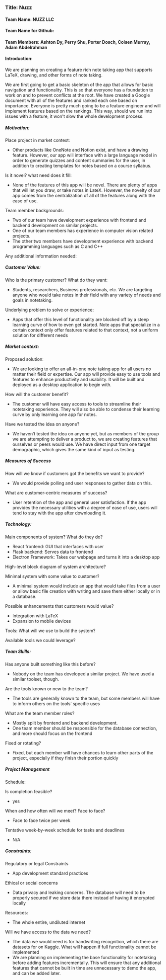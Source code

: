 ### Title: Nuzz
#### Team Name: NUZZ LLC
#### Team Name for Github:
#### Team Members: Ashton Dy, Perry Shu, Porter Dosch, Colsen Murray, Adam Abdelrahman


#### Introduction:
We are planning on creating a feature rich note taking app that supports LaTeX, drawing, and other forms of note taking. 

We are first going to get a basic skeleton of the app that allows for basic navigation and functionality. This is so that everyone has a foundation to work on and to prevent conflicts at the root. We have created a Google document with all of the features and ranked each one based on importance. Everyone is pretty much going to be a feature engineer and will implement features based on the rankings. This way, should we run into issues with a feature, it won't slow the whole development process.


##### Motivation:
Place project in market context:
- Other products like OneNote and Notion exist, and have a drawing feature. However, our app will interface with a large language model in order to generate quizzes and content summaries for the user, in addition to creating templates for notes based on a course syllabus. 

Is it novel? what need does it fill:
- None of the features of this app will be novel. There are plenty of apps that will let you draw, or take notes in LateX. However, the novelty of our app comes from the centralization of all of the features along with the ease of use.

Team member backgrounds:
- Two of our team have development experience with frontend and backend development on similar projects.
- One of our team members has experience in computer vision related projects.
- The other two members have development experience with backend programming languages such as C and C++

Any additional information needed:


##### Customer Value:
Who is the primary customer? What do they want:
- Students, researchers, Business professionals, etc. We are targeting anyone who would take notes in their field with any variety of needs and goals in notetaking.

Underlying problem to solve or experience:
- Apps that offer this level of functionality are blocked off by a steep learning curve of how to even get started. 
Note apps that specialize in a certain context only offer features related to that context, not a uniform solution for different needs


##### Market context:
Proposed solution:
- We are looking to offer an all-in-one note taking app for all users no matter their field or expertise. Our app will provide easy to use tools and features to enhance productivity and usability. It will be built and deployed as a desktop application to begin with.

How will the customer benefit?
- The customer will have easy access to tools to streamline their notetaking experience. They will also be able to condense their learning curve by only learning one app for notes.

Have we tested the idea on anyone?
- We haven’t tested the idea on anyone yet, but as members of the group we are attempting to deliver a product to, we are creating features that ourselves or peers would use. We have direct input from one target demographic, which gives the same kind of input as testing.


##### Measures of Success
How will we know if customers got the benefits we want to provide?
- We would provide polling and user responses to gather data on this.

What are customer-centric measures of success?
- User retention of the app and general user satisfaction. If the app provides the necessary utilities with a degree of ease of use, users will tend to stay with the app after downloading it.


##### Technology:
Main components of system? What do they do?
- React frontend: GUI that interfaces with user
- Flask backend: Serves data to frontend 
- Electron Framework: Takes our webpage and turns it into a desktop app

High-level block diagram of system architecture?

Minimal system with some value to customer?
- A minimal system would include an app that would take files from a user or allow basic file creation with writing and save them either locally or in a database.

Possible enhancements that customers would value?
- Integration with LaTeX
- Expansion to mobile devices

Tools:
What will we use to build the system?

Available tools we could leverage?


##### Team Skills:
Has anyone built something like this before?
- Nobody on the team has developed a similar project. We have used a similar toolset, though.

Are the tools known or new to the team?
- The tools are generally known to the team, but some members will have to inform others on the tools’ specific uses

What are the team member roles?
- Mostly split by frontend and backend development.
- One team member should be responsible for the database connection, and more should focus on the frontend

Fixed or rotating?
- Fixed, but each member will have chances to learn other parts of the project, especially if they finish their portion quickly


##### Project Management
Schedule:

Is completion feasible?
- yes

When and how often will we meet? Face to face?
- Face to face twice per week

Tentative week-by-week schedule for tasks and deadlines
- N/A


##### Constraints:

Regulatory or legal Constraints
- App development standard practices

Ethical or social concerns
- Data privacy and leaking concerns. The database will need to be properly secured if we store data there instead of having it encrypted locally

Resources:
- The whole entire, undiluted internet

Will we have access to the data we need?
- The data we would need is for handwriting recognition, which there are datasets for on Kaggle.
What will happen if full functionality cannot be implemented
- We are planning on implementing the base functionality for notetaking before adding features incrementally. This will ensure that any additional features that cannot be built in time are unnecessary to demo the app, and can be added later.
